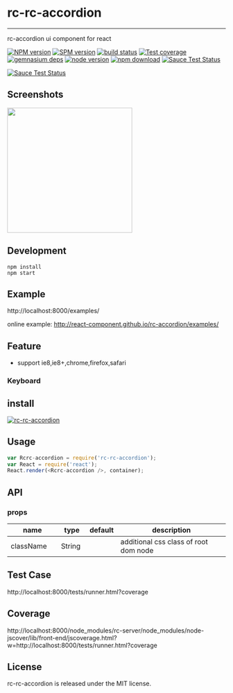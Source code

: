 # rc-rc-accordion
---

rc-accordion ui component for react

[![NPM version][npm-image]][npm-url]
[![SPM version](http://spmjs.io/badge/rc-rc-accordion)](http://spmjs.io/package/rc-rc-accordion)
[![build status][travis-image]][travis-url]
[![Test coverage][coveralls-image]][coveralls-url]
[![gemnasium deps][gemnasium-image]][gemnasium-url]
[![node version][node-image]][node-url]
[![npm download][download-image]][download-url]
[![Sauce Test Status](https://saucelabs.com/buildstatus/rc-rc-accordion)](https://saucelabs.com/u/rc-rc-accordion)

[![Sauce Test Status](https://saucelabs.com/browser-matrix/rc-rc-accordion.svg)](https://saucelabs.com/u/rc-rc-accordion)

[npm-image]: http://img.shields.io/npm/v/rc-rc-accordion.svg?style=flat-square
[npm-url]: http://npmjs.org/package/rc-rc-accordion
[travis-image]: https://img.shields.io/travis/react-component/rc-accordion.svg?style=flat-square
[travis-url]: https://travis-ci.org/react-component/rc-accordion
[coveralls-image]: https://img.shields.io/coveralls/react-component/rc-accordion.svg?style=flat-square
[coveralls-url]: https://coveralls.io/r/react-component/rc-accordion?branch=master
[gemnasium-image]: http://img.shields.io/gemnasium/react-component/rc-accordion.svg?style=flat-square
[gemnasium-url]: https://gemnasium.com/react-component/rc-accordion
[node-image]: https://img.shields.io/badge/node.js-%3E=_0.10-green.svg?style=flat-square
[node-url]: http://nodejs.org/download/
[download-image]: https://img.shields.io/npm/dm/rc-rc-accordion.svg?style=flat-square
[download-url]: https://npmjs.org/package/rc-rc-accordion

## Screenshots

<img src="http://gtms02.alicdn.com/tps/i2/TB1luFKHXXXXXb3XXXXl4OqLpXX-574-596.png" width="288"/>


## Development

```
npm install
npm start
```

## Example

http://localhost:8000/examples/

online example: http://react-component.github.io/rc-accordion/examples/


## Feature

* support ie8,ie8+,chrome,firefox,safari

### Keyboard



## install

[![rc-rc-accordion](https://nodei.co/npm/rc-rc-accordion.png)](https://npmjs.org/package/rc-rc-accordion)

## Usage

```js
var Rcrc-accordion = require('rc-rc-accordion');
var React = require('react');
React.render(<Rcrc-accordion />, container);
```

## API

### props

<table class="table table-bordered table-striped">
    <thead>
    <tr>
        <th style="width: 100px;">name</th>
        <th style="width: 50px;">type</th>
        <th style="width: 50px;">default</th>
        <th>description</th>
    </tr>
    </thead>
    <tbody>
        <tr>
          <td>className</td>
          <td>String</td>
          <td></td>
          <td>additional css class of root dom node</td>
        </tr>
    </tbody>
</table>


## Test Case

http://localhost:8000/tests/runner.html?coverage

## Coverage

http://localhost:8000/node_modules/rc-server/node_modules/node-jscover/lib/front-end/jscoverage.html?w=http://localhost:8000/tests/runner.html?coverage

## License

rc-rc-accordion is released under the MIT license.
